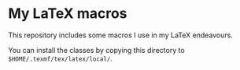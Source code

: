# My LaTeX macros

This repository includes some macros I use in my LaTeX endeavours.

You can install the classes by copying this directory to `$HOME/.texmf/tex/latex/local/`.
